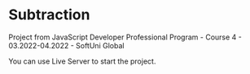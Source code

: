 # Subtraction
Project from JavaScript Developer Professional Program - Course 4 - 03.2022-04.2022 - SoftUni Global

You can use Live Server to start the project.
